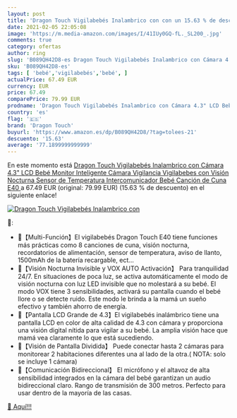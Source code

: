 ```yaml
---
layout: post
title: 'Dragon Touch Vigilabebés Inalambrico con con un 15.63 % de descuento'
date: 2021-02-05 22:05:08
image: 'https://m.media-amazon.com/images/I/41IUy0GQ-fL._SL200_.jpg'
comments: true
category: ofertas
author: ring
slug: 'B089QH42D8-es Dragon Touch Vigilabebés Inalambrico con Cámara 4.3" LCD...'
sku: 'B089QH42D8-es'
tags: [ 'bebé','vigilabebés','bebé', ]
actualPrice: 67.49 EUR
currency: EUR
price: 67.49
comparePrice: 79.99 EUR
prodname: 'Dragon Touch Vigilabebés Inalambrico con Cámara 4.3" LCD Bebé Monitor Inteligente Cámara Vigilancia Vigilabebes con Visión Nocturna Sensor de Temperatura Intercomunicador Bebé Canción de Cuna  E40 '
country: 'es'
flag: '🇪🇸'
brand: 'Dragon Touch'
buyurl: 'https://www.amazon.es/dp/B089QH42D8/?tag=tolees-21'
descuento: '15.63'
average: '77.1899999999999'
---
```


En este momento está [Dragon Touch Vigilabebés Inalambrico con Cámara 4.3" LCD Bebé Monitor Inteligente Cámara Vigilancia Vigilabebes con Visión Nocturna Sensor de Temperatura Intercomunicador Bebé Canción de Cuna  E40 ](https://www.amazon.es/dp/B089QH42D8/?tag=tolees-21) a 67.49 EUR (original: 79.99 EUR) (15.63 %  de descuento) en el siguiente enlace!

[![Dragon Touch Vigilabebés Inalambrico con](https://m.media-amazon.com/images/I/41IUy0GQ-fL._SL200_.jpg)](https://www.amazon.es/dp/B089QH42D8/?tag=tolees-21)

🔎:

- 💛【Multi-Función】El vigilabebés Dragon Touch E40 tiene funciones más prácticas como 8 canciones de cuna, visión nocturna, recordatorios de alimentación, sensor de temperatura, aviso de llanto, 1500mAh de la batería recargable, ect...
- 💛【Visión Nocturna Invisible y VOX AUTO Activación】 Para tranquilidad 24/7. En situaciones de poca luz, se activa automáticamente el modo de visión nocturna con luz LED invisible que no molestará a su bebé. El modo VOX tiene 3 sensibilidades, activará su pantalla cuando el bebé llore o se detecte ruido. Este modo le brinda a la mamá un sueño efectivo y también ahorro de energía.
- 💛【Pantalla LCD Grande de 4.3】El vigilabebés inalámbrico tiene una pantalla LCD en color de alta calidad de 4.3 con cámara y proporciona una visión digital nítida para vigilar a su bebé. La amplia visión hace que mamá vea claramente lo que está sucediendo.
- 💛【Visión de Pantalla Dividida】 Puede conectar hasta 2 cámaras para monitorear 2 habitaciones diferentes una al lado de la otra.( NOTA: solo se incluye 1 cámara)
- 💛【Comunicación Bidireccional】 El micrófono y el altavoz de alta sensibilidad integrados en la cámara del bebé garantizan un audio bidireccional claro. Rango de transmisión de 300 metros. Perfecto para usar dentro de la mayoría de las casas.

[🛒 Aquí!!!](https://www.amazon.es/dp/B089QH42D8/?tag=tolees-21)
